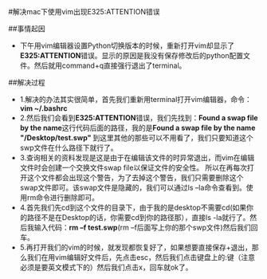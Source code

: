 
#解决mac下使用vim出现E325:ATTENTION错误

##事情起因
- 下午用vim编辑器设置Python切换版本的时候，重新打开vim却显示了<b>E325:ATTENTION</b>错误。显示的原因是我没有保存修改后的python配置文件。然后就用command+q直接强行退出了terminal。

##解决过程
- 1.解决的办法其实很简单，首先我们重新用terminal打开vim编辑器，命令：<b>vim ~/.bashrc</b>
- 2.然后我们会看到<b>E325:ATTENTION</b>错误，我们先找到：<b>Found a swap file by the name</b>这行代码后面的路径，我的是<b>Found a swap file by the name "/Desktop/test.swp" </b>到这里其他的那些可以不用看了，我们只要知道这个swp文件在什么路径下就行了。
- 3.查询相关的资料发现是这是由于在编辑该文件的时异常退出，而vim在编辑文件时会创建一个交换文件swap file以保证文件的安全性。
所以在再每次打开这个文件都会出现这个警告，为了去掉这个警告，我们只需要删除这个swap文件即可。该swap文件是隐藏的，我们可以通过ls –la命令查看到。使用rm命令进行删除即可。
- 4.首先我们先cd到这个文件的目录下，由于我的是desktop不需要cd(如果你的路径不是在Desktop的话，你需要cd到你的路径那），直接ls -la就行了。然后我输入代码：<b>rm –f test.swp</b>(rm –f后面写上你的那个swp文件)然后我们回车。
- 5.再打开我们的vim的时候，就发现都恢复好了，如果想要直接保存+退出，那么我们在用vim编辑好文件后，先点击esc，然后我们点击键盘上的:键（注意必须是要英文模式下的）然后我们点击x，回车就ok了。
